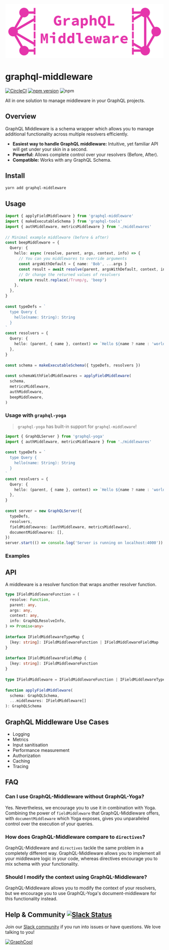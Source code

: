 <p align="center"><img src="media/logo.png" width="800" /></p>

# graphql-middleware

[![CircleCI](https://circleci.com/gh/graphcool/graphql-middleware.svg?style=shield)](https://circleci.com/gh/graphcool/graphql-middleware)
[![npm version](https://badge.fury.io/js/graphql-middleware.svg)](https://badge.fury.io/js/graphql-middleware)
![npm](https://img.shields.io/npm/dt/graphql-middleware.svg)

All in one solution to manage middleware in your GraphQL projects.

## Overview

GraphQL Middleware is a schema wrapper which allows you to manage additional functionality across multiple resolvers efficiently.

* **Easiest way to handle GraphQL middleware:** Intuitive, yet familiar API will get under your skin in a second.
* **Powerful:** Allows complete control over your resolvers (Before, After).
* **Compatible:** Works with any GraphQL Schema.

## Install

```sh
yarn add graphql-middleware
```

## Usage

```ts
import { applyFieldMiddleware } from 'graphql-middleware'
import { makeExecutableSchema } from 'graphql-tools'
import { authMiddleware, metricsMiddleware } from './middlewares'

// Minimal example middleware (before & after)
const beepMiddleware = {
  Query: {
    hello: async (resolve, parent, args, context, info) => {
      // You can you middlewares to override arguments
      const argsWithDefault = { name: 'Bob', ...args }
      const result = await resolve(parent, argsWithDefault, context, info)
      // Or change the returned values of resolvers
      return result.replace(/Trump/g, 'beep')
    },
  },
}

const typeDefs = `
  type Query {
    hello(name: String): String
  }
`
const resolvers = {
  Query: {
    hello: (parent, { name }, context) => `Hello ${name ? name : 'world'}!`,
  },
}

const schema = makeExecutableSchema({ typeDefs, resolvers })

const schemaWithFieldMiddlewares = applyFieldMiddleware(
  schema,
  metricsMiddleware,
  authMiddleware,
  beepMiddleware,
)
```

### Usage with `graphql-yoga`

> `graphql-yoga` has built-in support for `graphql-middleware`!

```ts
import { GraphQLServer } from 'graphql-yoga'
import { authMiddleware, metricsMiddleware } from './middlewares'

const typeDefs = `
  type Query {
    hello(name: String): String
  }
`
const resolvers = {
  Query: {
    hello: (parent, { name }, context) => `Hello ${name ? name : 'world'}!`,
  },
}

const server = new GraphQLServer({
  typeDefs,
  resolvers,
  fieldMiddlewares: [authMiddleware, metricsMiddleware],
  documentMiddlewares: [],
})
server.start(() => console.log('Server is running on localhost:4000'))
```

### Examples

## API

A middleware is a resolver function that wraps another resolver function.

```ts
type IFieldMiddlewareFunction = (
  resolve: Function,
  parent: any,
  args: any,
  context: any,
  info: GraphQLResolveInfo,
) => Promise<any>

interface IFieldMiddlewareTypeMap {
  [key: string]: IFieldMiddlewareFunction | IFieldMiddlewareFieldMap
}

interface IFieldMiddlewareFieldMap {
  [key: string]: IFieldMiddlewareFunction
}

type IFieldMiddleware = IFieldMiddlewareFunction | IFieldMiddlewareTypeMap

function applyFieldMiddleware(
  schema: GraphQLSchema,
  ...middlewares: IFieldMiddleware[]
): GraphQLSchema
```

## GraphQL Middleware Use Cases

* Logging
* Metrics
* Input sanitisation
* Performance measurement
* Authorization
* Caching
* Tracing

## FAQ

### Can I use GraphQL-Middleware without GraphQL-Yoga?

Yes. Nevertheless, we encourage you to use it in combination with Yoga. Combining the power of `fieldMiddleware` that GraphQL-Middleware offers, with `documentMiddleware` which Yoga exposes, gives you unparalleled control over the execution of your queries.

### How does GraphQL-Middleware compare to `directives`?

GraphQL-Middleware and `directives` tackle the same problem in a completely different way. GraphQL-Middleware allows you to implement all your middleware logic in your code, whereas directives encourage you to mix schema with your functionality.

### Should I modify the context using GraphQL-Middleware?

GraphQL-Middleware allows you to modify the context of your resolvers, but we encourage you to use GraphQL-Yoga's document-middleware for this functionality instead.

## Help & Community [![Slack Status](https://slack.graph.cool/badge.svg)](https://slack.graph.cool)

Join our [Slack community](http://slack.graph.cool/) if you run into issues or have questions. We love talking to you!

[![GraphCool](http://i.imgur.com/5RHR6Ku.png)](https://www.graph.cool/)
